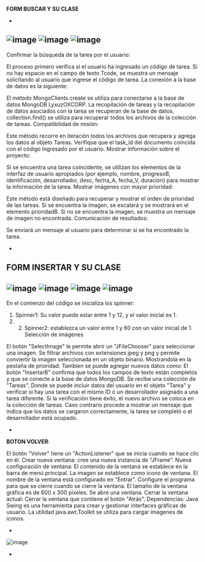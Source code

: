 
**FORM BUSCAR Y SU CLASE**

-
![image](https://github.com/user-attachments/assets/89f398eb-37bf-4d66-aa61-4b3d9af96247)
![image](https://github.com/user-attachments/assets/08997762-3be4-42d5-9de5-d14ff085bba4)
![image](https://github.com/user-attachments/assets/acf38e07-9724-4c3a-b9ac-189b1694a376)
-
Confirmar la búsqueda de la tarea por el usuario:

El proceso primero verifica si el usuario ha ingresado un código de tarea. Si no hay espacio en el campo de texto Tcode, se muestra un mensaje solicitando al usuario que ingrese el código de tarea. La conexión a la base de datos es la siguiente:

El método MongoClients.create se utiliza para conectarse a la base de datos MongoDB LyxuzOXCORP. La recopilación de tareas y la recopilación de datos asociados con la tarea se recuperan de la base de datos. collection.find() se utiliza para recuperar todos los archivos de la colección de tareas. Compatibilidad de misión:

Este método recorre en iteración todos los archivos que recupera y agrega los datos al objeto Tareas. Verifique que el task_id del documento coincida con el código ingresado por el usuario.
Mostrar información sobre el proyecto:

Si se encuentra una tarea coincidente, se utilizan los elementos de la interfaz de usuario apropiados (por ejemplo, nombre, progresoB, identificación, desarrollador, desc, fecha_A, fecha_V, duración) para mostrar la información de la tarea. Mostrar imágenes con mayor prioridad:

Este método está diseñado para recuperar y mostrar el orden de prioridad de las tareas. Si se encuentra la imagen, se escalará y se mostrará en el elemento prioridadB. Si no se encuentra la imagen, se muestra un mensaje de imagen no encontrada. Comunicación de resultados:

Se enviará un mensaje al usuario para determinar si se ha encontrado la tarea.

-
**FORM INSERTAR Y SU CLASE**
-
![image](https://github.com/user-attachments/assets/775f8378-298d-4934-8d59-014763c73c89)
![image](https://github.com/user-attachments/assets/81cd90ba-1f3b-4f40-b9d6-f6e821b2047e)
![image](https://github.com/user-attachments/assets/760a0e0e-2412-4aa8-b993-e92fd6b04c31)
![image](https://github.com/user-attachments/assets/7eacbb12-b237-4f27-bc5b-815664d2a9e9)
-
En el comienzo del código se inicializa los spinner:
1. Spinner1: Su valor puede estar entre 1 y 12, y el valor inicial es 1.
2. 2. Spinner2: establezca un valor entre 1 y 60 con un valor inicial de 1. Selección de imágenes

El botón "SelectImage" le permite abrir un "JFileChooser" para seleccionar una imagen. Se filtrar archivos con extensiones jpeg y png y permite conviertir la imagen seleccionada en un objeto binario. Mostrandola en la pestaña de prioridad.
Tambien se puede agregar nuevos datos como:
El botón "InsertarB" confirma que todos los campos de texto están completos  y que se conecte a la base de datos MongoDB. Se recibe una colección de "Tareas". Donde se puede incluir datos del usuario en el objeto "Tarea" y  verificar si hay una tarea con el mismo ID o un desarrollador asignado a una tarea diferente. Si la verificación tiene éxito, el nuevo archivo se coloca en la colección de tareas. Caso contrario procede a mostrar un mensaje que indica que los datos se cargaron correctamente, la tarea se completó o el desarrollador está ocupado.

-
 **BOTON VOLVER**:
 
El botón "Volver" tiene un "ActionListener" que se inicia cuando se hace clic en él.
Crear nueva ventana: cree una nueva instancia de "JFrame". Nueva configuración de ventana:
El contenido de la ventana se establece en la barra de menú principal. La imagen se establece como icono de ventana. El nombre de la ventana está configurado en "Entrar". Configure el programa para que se cierre cuando se cierre la ventana. El tamaño de la ventana gráfica es de 600 x 300 píxeles. Se abre una ventana. Cerrar la ventana actual: Cerrar la ventana que contiene el botón "Atrás".
Dependencias:
Java Swing es una herramienta para crear y gestionar interfaces gráficas de usuario. La utilidad java.awt.Toolkit se utiliza para cargar imágenes de iconos.

-
![image](https://github.com/user-attachments/assets/a2abef8d-6595-42ea-9f84-f1fac5efeb21)



-

